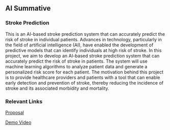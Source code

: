 ## AI Summative

### Stroke Prediction 

This is an AI-based stroke prediction system that can accurately predict the risk of stroke in individual patients.
Advances in technology, particularly in the field of artificial intelligence (AI), have enabled the development of predictive models that can identify individuals at high risk of stroke. 
In this project, we aim to develop an AI-based stroke prediction system that can accurately predict the risk of stroke in patients. 
The system will use machine learning algorithms to analyze patient data and generate a personalized risk score for each patient. 
The motivation behind this project is to provide healthcare providers and patients with a tool that can enable early detection and prevention of stroke, 
thereby reducing the incidence of stroke and its associated morbidity and mortality.

### Relevant Links
[Proposal](https://docs.google.com/document/d/1Z1JjY_s2-tkXhquh4eQgQ-4XZ_V9GXtZne9bm77-hVA/edit)

[Demo Video](https://www.loom.com/share/8880a33dbae54eb5b410c6b10e481da4)
